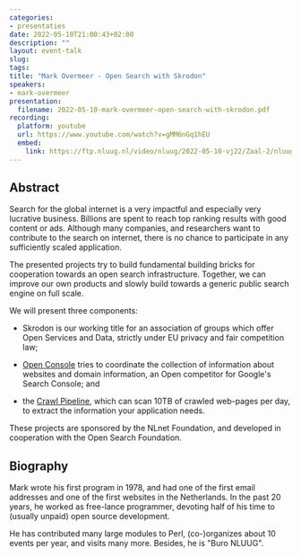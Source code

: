 ```yaml
---
categories:
- presentaties
date: 2022-05-10T21:00:43+02:00
description: ""
layout: event-talk
slug:
tags:
title: "Mark Overmeer - Open Search with Skrodon"
speakers:
- mark-overmeer
presentation:
  filename: 2022-05-10-mark-overmeer-open-search-with-skrodon.pdf
recording:
  platform: youtube
  url: https://www.youtube.com/watch?v=gMM6nGq1hEU
  embed:
    link: https://ftp.nluug.nl/video/nluug/2022-05-10-vj22/Zaal-2/nluug22vj-MarkOvermeer-OpenSearch.webm
---
```


## Abstract

Search for the global internet is a very impactful and especially very lucrative business. Billions are spent to reach top ranking results with good content or ads. Although many companies, and researchers want to contribute to the search on internet, there is no chance to participate in any sufficiently scaled application.

The presented projects try to build fundamental building bricks for cooperation towards an open search infrastructure. Together, we can improve our own products and slowly build towards a generic public search engine on full scale.

We will present three components:

* Skrodon is our working title for an association of groups which offer Open Services and Data, strictly under EU privacy and fair competition law;

* [Open Console](https://open-console.eu/) tries to coordinate the collection of information about websites and domain information, an Open competitor for Google's Search Console; and

* the [Crawl Pipeline](https://pipeline.shared-search.eu/), which can scan 10TB of crawled web-pages per day, to extract the information your application needs.

These projects are sponsored by the NLnet Foundation, and developed in cooperation with the Open Search Foundation.

## Biography

Mark wrote his first program in 1978, and had one of the first email addresses and one of the first websites in the Netherlands. In the past 20 years, he worked as free-lance programmer, devoting half of his time to (usually unpaid) open source development.

He has contributed many large modules to Perl, (co-)organizes about 10 events per year, and visits many more. Besides, he is "Buro NLUUG".
